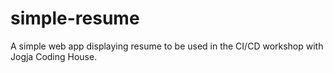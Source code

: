 # simple-resume

A simple web app displaying resume to be used in the CI/CD workshop with Jogja Coding House.

